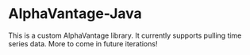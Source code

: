 # AlphaVantage-Java
This is a custom AlphaVantage library. It currently supports pulling time series data. More to come in future iterations!
